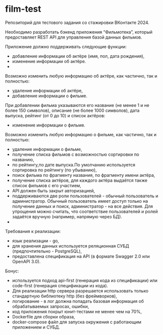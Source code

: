 # film-test

Репозиторий для тестового задания со стажировки ВКонтакте 2024. 

Необходимо разработать бэкенд приложения “Фильмотека”, который предоставляет REST API для управления базой данных фильмов. 

Приложение должно поддерживать следующие функции:
- добавление информации об актёре (имя, пол, дата рождения),
- изменение информации об актёре.
- 
Возможно изменить любую информацию об актёре, как частично, так и полностью:
- удаление информации об актёре,
- добавление информации о фильме.

При добавлении фильма указываются его название (не менее 1 и не более 150 символов), описание (не более 1000 символов), дата выпуска, рейтинг (от 0 до 10) и список актёров:
- изменение информации о фильме.

Возможно изменить любую информацию о фильме, как частично, так и полностью:
- удаление информации о фильме,
- получение списка фильмов с возможностью сортировки по названию,
- по рейтингу,по дате выпуска.По умолчанию используется сортировка по рейтингу (по убыванию),
- поиск фильма по фрагменту названия, по фрагменту имени актёра,
- получение списка актёров, для каждого актёра выдаётся также список фильмов с его участием,
- API должен быть закрыт авторизацией,
- поддерживаются две роли пользователей - обычный пользователь и администратор. Обычный пользователь имеет доступ только на получение данных и поиск, администратор - на все действия. Для упрощения можно считать, что соответствие пользователей и ролей задаётся вручную (например, напрямую через БД).
- 
Требования к реализации:
- язык реализации - go,
- для хранения данных используется реляционная СУБД (предпочтительно - PostgreSQL),
- предоставлена спецификация на API (в формате Swagger 2.0 или OpenAPI 3.0). 

Бонус: 
- используется подход api-first (генерация кода из спецификации) или code-first (генерация спецификации из кода).
- Для реализации http сервера разрешается использовать только стандартную библиотеку http (без фреймворков),
- логирование - в лог должна попадать базовая информация об обрабатываемых запросах, ошибки,
- код приложения покрыт юнит-тестами не менее чем на 70%,
- Dockerfile для сборки образа,
- docker-compose файл для запуска окружения с работающим приложением и СУБД.
